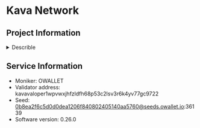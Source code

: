 # Kava Network
## Project Information

<details>
    <summary>Describle</summary>
Kava Network is a decentralized blockchain platform designed to combine the best features of decentralized finance (DeFi) and interoperability, offering secure and scalable solutions for dApps. Kava enables the development of DeFi applications, such as lending, borrowing, and stablecoin issuance, while also providing cross-chain functionality to interact with other blockchains like Ethereum, Bitcoin, and Cosmos. 

### Key Features of Kava Network:

1. **Dual-Chain Architecture**:
   - Kava Network operates on a **dual-chain architecture**, consisting of two separate but interoperable chains: **Kava EVM** (Ethereum Virtual Machine) and **Kava Cosmos**.
   - The Kava EVM chain supports Ethereum-based dApps and smart contracts, allowing developers to deploy existing Ethereum applications on Kava without modifications.
   - The Kava Cosmos chain is built on the Cosmos SDK, providing a high-performance blockchain infrastructure with interoperability through the **Inter-Blockchain Communication (IBC)** protocol.

2. **Interoperability and IBC**:
   - Kava is designed for cross-chain interoperability, using the IBC protocol to connect with other chains in the **Cosmos** ecosystem and beyond.
   - This enables assets and data to be transferred between Kava and other blockchain networks, such as Ethereum, Bitcoin, and Binance Smart Chain, offering users a seamless multi-chain DeFi experience.

3. **DeFi Applications**:
   - Kava is primarily focused on decentralized finance (DeFi) applications, and it supports core functionalities like lending, borrowing, staking, and stablecoin issuance.
   - **Kava Lend** is a decentralized money market where users can supply and borrow assets with overcollateralization, earning interest on their deposits.
   - **Kava Mint** allows users to mint Kava's native stablecoin, USDX, by locking up collateral in the form of cryptocurrencies such as BTC, ETH, or BNB.

4. **Hard Protocol**:
   - **Hard Protocol** is a key application on the Kava platform, acting as a cross-chain money market that enables users to lend, borrow, and earn interest on various crypto assets.
   - It supports multiple assets, including Bitcoin, XRP, BNB, and USDX, creating a diversified DeFi platform for both lenders and borrowers across multiple blockchain networks.

5. **KAVA Token**:
   - The native token of the Kava network is **KAVA**, which serves several purposes, including staking, governance, and securing the network through its **Proof-of-Stake (PoS)** consensus mechanism.
   - KAVA holders can stake their tokens to validate transactions, earn staking rewards, and participate in the governance of the platform, voting on proposals related to protocol upgrades, parameter changes, and new features.

6. **USDX Stablecoin**:
   - Kava’s native stablecoin, **USDX**, is a decentralized stablecoin that is minted by locking up collateral in Kava’s smart contracts.
   - USDX is pegged to the US dollar and used within Kava’s DeFi ecosystem for lending, borrowing, and other financial services, providing a stable medium of exchange for users.

7. **Scalability and High Performance**:
   - Kava is designed for high throughput and scalability, leveraging **Tendermint** consensus and the Cosmos SDK to ensure fast transaction processing and finality.
   - The addition of the Kava EVM chain brings the performance of the Cosmos chain together with the development flexibility of Ethereum, enabling high-performance DeFi applications to operate at scale.

8. **Cross-Chain Collateral and Liquidity**:
   - Kava enables users to bring assets from multiple chains into its ecosystem. For example, users can lock Bitcoin, Ethereum, or other crypto assets as collateral to borrow or mint stablecoins like USDX.
   - This cross-chain functionality allows for greater liquidity and asset utilization across the platform, enhancing the DeFi experience for users.

9. **Validator and Staking Mechanism**:
   - Kava uses a Proof-of-Stake (PoS) consensus mechanism, where validators secure the network by validating transactions and producing blocks.
   - KAVA holders can delegate their tokens to validators to earn rewards while helping to secure the network, and validators are incentivized to act honestly with the potential for slashing if they behave maliciously.

10. **Governance and Decentralization**:
    - Kava is a decentralized, community-governed platform where KAVA token holders can propose and vote on governance decisions.
    - Governance allows for the modification of network parameters, protocol upgrades, the addition of new collateral types, and the development of new features or applications within the network.

11. **Kava Rise Program**:
    - The **Kava Rise** initiative is a program designed to attract developers to the platform by providing rewards and incentives for those who build decentralized applications on Kava.
    - The program offers significant financial rewards to developers who deploy dApps on Kava’s EVM chain, making it an attractive destination for projects looking to expand their DeFi footprint.

12. **Security and Auditing**:
    - Kava places a strong emphasis on security, with its smart contracts and protocols undergoing regular security audits from leading blockchain security firms.
    - This commitment to security helps ensure the safety of user funds and the overall robustness of the platform.

### Summary:
Kava Network is a cross-chain, decentralized finance platform designed to provide scalable and secure financial services, including lending, borrowing, and stablecoin issuance. It combines the flexibility of Ethereum with the interoperability and performance of the Cosmos ecosystem. With its dual-chain architecture, cross-chain capabilities, and focus on DeFi, Kava enables users to interact with multiple blockchain networks while benefiting from the security and governance provided by its Proof-of-Stake consensus mechanism. The native KAVA token plays a key role in staking, governance, and securing the network, while USDX, its decentralized stablecoin, powers the ecosystem.
</details>

## Service Information

- Moniker: OWALLET
- Validator address: kavavaloper1wpvwxjhfzldfh68p53c2lsv3r6k4yv77gc9722
- Seed: 0b8ea2f6c5d0d0dea1206f840802405140aa5760@seeds.owallet.io:36139
- Software version: 0.26.0
